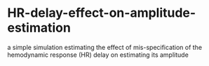 # HR-delay-effect-on-amplitude-estimation
 a simple simulation estimating the effect of mis-specification of the hemodynamic response (HR) delay on estimating its amplitude
